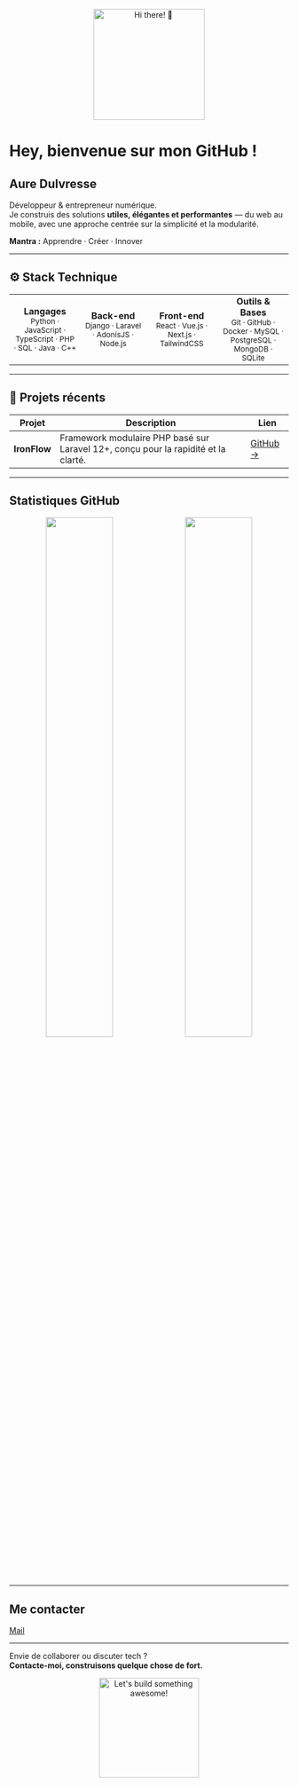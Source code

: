 <p align="center">
  <img src="https://media.giphy.com/media/3o7TKtnuHOHHUjR38Y/giphy.gif" width="200" alt="Hi there! 👋"/>
</p>

# Hey, bienvenue sur mon GitHub !

## Aure Dulvresse

Développeur & entrepreneur numérique.  
Je construis des solutions **utiles, élégantes et performantes** — du web au mobile, avec une approche centrée sur la simplicité et la modularité.

**Mantra :** Apprendre · Créer · Innover

---

## ⚙️ Stack Technique

<p align="center">
  <table>
    <tr>
      <td align="center" width="200">
        <strong>Langages</strong><br>
        <sub>Python · JavaScript · TypeScript · PHP · SQL · Java · C++</sub>
      </td>
      <td align="center" width="200">
        <strong>Back-end</strong><br>
        <sub>Django · Laravel · AdonisJS · Node.js</sub>
      </td>
      <td align="center" width="200">
        <strong>Front-end</strong><br>
        <sub>React · Vue.js · Next.js · TailwindCSS</sub>
      </td>
      <td align="center" width="200">
        <strong>Outils & Bases</strong><br>
        <sub>Git · GitHub · Docker · MySQL · PostgreSQL · MongoDB · SQLite</sub>
      </td>
    </tr>
  </table>
</p>

---

## 🚀 Projets récents

| Projet | Description | Lien |
|--------|-------------|------|
| **IronFlow** | Framework modulaire PHP basé sur Laravel 12+, conçu pour la rapidité et la clarté. | [GitHub →](https://github.com/ironflow-framework) |

---

## Statistiques GitHub

<p align="center">
  <img src="https://github-readme-stats.vercel.app/api?username=auredulvresse&show_icons=true&theme=radical" width="49%" />
  <img src="https://github-readme-stats.vercel.app/api/top-langs/?username=auredulvresse&layout=compact&theme=radical" width="49%" />
</p>

---

## Me contacter

[Mail](mailto:adentrepreneur02@gmail.com)

---

Envie de collaborer ou discuter tech ?  
**Contacte-moi, construisons quelque chose de fort.**

<p align="center">
  <img src="https://media.giphy.com/media/l0HlBO7eyXzSZkJri/giphy.gif" width="180" alt="Let's build something awesome!" />
</p>
